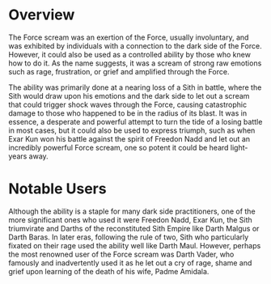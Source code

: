# Overview

The Force scream was an exertion of the Force, usually involuntary, and was exhibited by individuals with a connection to the dark side of the Force.
However, it could also be used as a controlled ability by those who knew how to do it.
As the name suggests, it was a scream of strong raw emotions such as rage, frustration, or grief and amplified through the Force.

The ability was primarily done at a nearing loss of a Sith in battle, where the Sith would draw upon his emotions and the dark side to let out a scream that could trigger shock waves through the Force, causing catastrophic damage to those who happened to be in the radius of its blast.
It was in essence, a desperate and powerful attempt to turn the tide of a losing battle in most cases, but it could also be used to express triumph, such as when Exar Kun won his battle against the spirit of Freedon Nadd and let out an incredibly powerful Force scream, one so potent it could be heard light-years away.

# Notable Users

Although the ability is a staple for many dark side practitioners, one of the more significant ones who used it were Freedon Nadd, Exar Kun, the Sith triumvirate and Darths of the reconstituted Sith Empire like Darth Malgus or Darth Baras.
In later eras, following the rule of two, Sith who particularly fixated on their rage used the ability well like Darth Maul.
However, perhaps the most renowned user of the Force scream was Darth Vader, who famously and inadvertently used it as he let out a cry of rage, shame and grief upon learning of the death of his wife, Padme Amidala.
